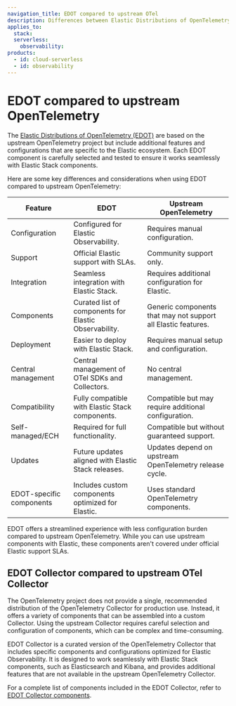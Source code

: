 ```yaml
---
navigation_title: EDOT compared to upstream OTel
description: Differences between Elastic Distributions of OpenTelemetry (EDOT) and upstream OpenTelemetry.
applies_to:
  stack:
  serverless:
    observability:
products:
  - id: cloud-serverless
  - id: observability
---
```


# EDOT compared to upstream OpenTelemetry

The [Elastic Distributions of OpenTelemetry (EDOT)](../index.md) are based on the upstream OpenTelemetry project but include additional features and configurations that are specific to the Elastic ecosystem. Each EDOT component is carefully selected and tested to ensure it works seamlessly with Elastic Stack components.

Here are some key differences and considerations when using EDOT compared to upstream OpenTelemetry:

| Feature | EDOT | Upstream OpenTelemetry |
|---------|------|------------------------|
| Configuration | Configured for Elastic Observability. | Requires manual configuration.|
| Support | Official Elastic support with SLAs. | Community support only. |
| Integration | Seamless integration with Elastic Stack. | Requires additional configuration for Elastic. |
| Components | Curated list of components for Elastic Observability. | Generic components that may not support all Elastic features. |
| Deployment | Easier to deploy with Elastic Stack. | Requires manual setup and configuration. |
| Central management | Central management of OTel SDKs and Collectors. | No central management. |
| Compatibility | Fully compatible with Elastic Stack components. | Compatible but may require additional configuration. |
| Self-managed/ECH | Required for full functionality. | Compatible but without guaranteed support. |
| Updates | Future updates aligned with Elastic Stack releases. | Updates depend on upstream OpenTelemetry release cycle. |
| EDOT-specific components | Includes custom components optimized for Elastic. | Uses standard OpenTelemetry components. |

EDOT offers a streamlined experience with less configuration burden compared to upstream OpenTelemetry. While you can use upstream components with Elastic, these components aren't covered under official Elastic support SLAs.

## EDOT Collector compared to upstream OTel Collector

The OpenTelemetry project does not provide a single, recommended distribution of the OpenTelemetry Collector for production use. Instead, it offers a variety of components that can be assembled into a custom Collector. Using the upstream Collector requires careful selection and configuration of components, which can be complex and time-consuming.

EDOT Collector is a curated version of the OpenTelemetry Collector that includes specific components and configurations optimized for Elastic Observability. It is designed to work seamlessly with Elastic Stack components, such as Elasticsearch and Kibana, and provides additional features that are not available in the upstream OpenTelemetry Collector.

For a complete list of components included in the EDOT Collector, refer to [EDOT Collector components](../edot-collector/components.md).
